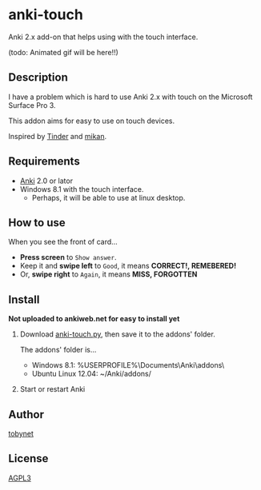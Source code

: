 anki-touch
==========

Anki 2.x add-on that helps using with the touch interface.

(todo: Animated gif will be here!!)


## Description

I have a problem which is hard to use Anki 2.x with touch on the Microsoft Surface Pro 3.

This addon aims for easy to use on touch devices.

Inspired by [Tinder] and [mikan].


## Requirements

* [Anki] 2.0 or lator
* Windows 8.1 with the touch interface.
    * Perhaps, it will be able to use at linux desktop.


## How to use

When you see the front of card...

* **Press screen** to `Show answer`.
* Keep it and **swipe left** to `Good`, it means **CORRECT!, REMEBERED!**
* Or, **swipe right** to `Again`, it means **MISS, FORGOTTEN**


## Install

**Not uploaded to ankiweb.net for easy to install yet** 


1. Download [anki-touch.py], then save it to the addons' folder.

    The addons' folder is...

    * Windows 8.1: %USERPROFILE%\Documents\Anki\addons\
    * Ubuntu Linux 12.04: ~/Anki/addons/

2. Start or restart Anki


## Author

[tobynet](https://github.com/tobynet/)


## License

[AGPL3](https://github.com/tobynet/anki-touch/blob/master/LICENSE)


[Anki]: http://ankisrs.net/
[Tinder]: http://www.gotinder.com/
[mikan]: http://www.youtube.com/watch?v=5ujG-0zrtrw
[anki-touch.py]: https://raw.githubusercontent.com/tobynet/anki-touch/master/anki-touch.py

